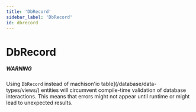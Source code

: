 ```yaml
---
title: 'DbRecord'
sidebar_label: 'DbRecord'
id: dbrecord
---
```


DbRecord
========

##### WARNING

Using `DbRecord` instead of machison'io table](/database/data-types/views/) entities will circumvent compile-time validation of database interactions. This means that errors might not appear until runtime or might lead to unexpected results.